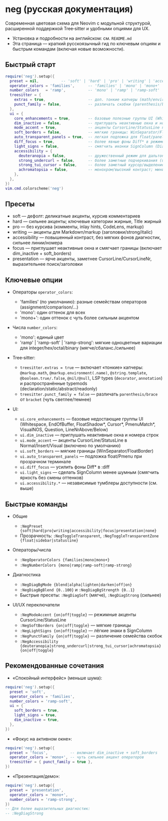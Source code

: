 # neg (русская документация)

Современная цветовая схема для Neovim с модульной структурой, расширенной поддержкой Tree‑sitter и удобными опциями для UX.

- Установка и подробности на английском: см. `README.md`
- Эта страница — краткий русскоязычный гид по ключевым опциям и быстрым командам (включая новые возможности).

## Быстрый старт

```lua
require('neg').setup({
  preset = nil,          -- 'soft' | 'hard' | 'pro' | 'writing' | 'accessibility' | 'focus' | 'presentation'
  operator_colors = 'families',      -- 'families' | 'mono' | 'mono+'
  number_colors   = 'ramp',          -- 'mono' | 'ramp' | 'ramp-soft' | 'ramp-strong'
  treesitter = {
    extras = true,                   -- доп. тонкие капчеры (math/environment, template, true/false, nil/null, decorator/annotation ...)
    punct_family = false,            -- различать скобки (parenthesis/brace) от bracket
  },
  ui = {
    core_enhancements = true,        -- базовые полезные группы UI (Whitespace, EndOfBuffer, PmenuMatch*, FloatShadow*, Cursor*, ...)
    dim_inactive = false,            -- приглушать неактивные окна и номера строк
    mode_accent = true,              -- акценты CursorLine/StatusLine по режимам (Normal/Insert/Visual)
    soft_borders = false,            -- мягкие границы: WinSeparator/FloatBorder ближе к фону
    auto_transparent_panels = true,  -- легкая подложка для float/panel в прозрачном терминале
    diff_focus = true,               -- более явные фоны Diff* в режиме :diff
    light_signs = false,             -- смягчить иконки SignColumn (DiagnosticSign*/GitSigns*) без смены оттенков
    accessibility = {
      deuteranopia = false,          -- дружественный режим для дальтонизма: «добавления» более сине‑голубые
      strong_undercurl = false,      -- более заметные подчеркивания (undercurl/underline) у диагностик
      strong_tui_cursor = false,     -- более заметный курсор/выделение в TUI
      achromatopsia = false,         -- монохром/высокий контраст; минимальная зависимость от оттенков
    },
  },
})
vim.cmd.colorscheme('neg')
```

## Пресеты

- soft — дефолт: деликатные акценты, курсив комментариев
- hard — сильнее акценты; ключевые категории жирные, Title жирный
- pro — без курсива (комменты, inlay hints, CodeLens, markup)
- writing — акценты для Markdown/markup (заголовки/strong/italic)
- accessibility — повышенный контраст, без мягких фонов диагностик, сильнее линии/номера
- focus — приглушает неактивные окна и смягчает границы (включает dim_inactive + soft_borders)
- presentation — ярче акценты, заметнее CursorLine/CursorLineNr, выразительнее поиск/заголовки

## Ключевые опции

- Операторы `operator_colors`:
  - 'families' (по умолчанию): разные семействам операторов (assignment/comparison/…)
  - 'mono': один оттенок для всех
  - 'mono+': один оттенок с чуть более сильным акцентом

- Числа `number_colors`:
  - 'mono': единый цвет
  - 'ramp' | 'ramp-soft' | 'ramp-strong': мягкие одноцветные вариации для integer/hex/octal/binary (мягче/сбаланс./сильнее)

- Tree‑sitter:
  - `treesitter.extras = true` — включает «тонкие» капчеры: `@markup.math`, `@markup.environment(.name)`, `@string.template`, `@boolean.true/.false`, `@nil/@null`, LSP types (`decorator`, `annotation`) и распространённые typemods (declaration/static/abstract/readonly)
  - `treesitter.punct_family = false` — различать `parenthesis/brace` от `bracket` (чуть светлее/темнее)

- UI:
  - `ui.core_enhancements` — базовые недостающие группы UI (Whitespace, EndOfBuffer, FloatShadow*, Cursor*, PmenuMatch*, VisualNOS, Question, LineNrAbove/Below)
  - `ui.dim_inactive` — приглушать неактивные окна и номера строк
  - `ui.mode_accent` — акценты CursorLine/StatusLine в Normal/Insert/Visual (включено по умолчанию)
  - `ui.soft_borders` — мягкие границы (WinSeparator/FloatBorder)
  - `ui.auto_transparent_panels` — подложка float/Pmenu при прозрачном терминале
  - `ui.diff_focus` — усилить фоны Diff* в :diff
  - `ui.light_signs` — сделать SignColumn менее шумным (смягчить яркость без смены оттенков)
  - `ui.accessibility.*` — независимые тумблеры доступности (см. выше)

## Быстрые команды

- Общие
  - `:NegPreset {soft|hard|pro|writing|accessibility|focus|presentation|none}`
  - Прозрачность: `:NegToggleTransparent`, `:NegToggleTransparentZone {float|sidebar|statusline}`

- Операторы/числа
  - `:NegOperatorColors {families|mono|mono+}`
  - `:NegNumberColors {mono|ramp|ramp-soft|ramp-strong}`

- Диагностика
  - `:NegDiagBgMode {blend|alpha|lighten|darken|off|on}`
  - `:NegDiagBgBlend {0..100}` и `:NegDiagBgStrength {0..1}`
  - Быстрые пресеты: `:NegDiagSoft` (мягче), `:NegDiagStrong` (сильнее)

- UI/UX переключатели
  - `:NegModeAccent {on|off|toggle}` — режимные акценты CursorLine/StatusLine
  - `:NegSoftBorders {on|off|toggle}` — мягкие границы
  - `:NegLightSigns {on|off|toggle}` — лёгкие знаки в SignColumn
  - `:NegPunctFamily {on|off|toggle}` — различение семейства скобок
  - `:NegAccessibility {deuteranopia|strong_undercurl|strong_tui_cursor|achromatopsia} {on|off|toggle}`

## Рекомендованные сочетания

- «Спокойный интерфейс» (меньше шума):

```lua
require('neg').setup({
  preset = 'soft',
  operator_colors = 'families',
  number_colors = 'ramp-soft',
  ui = {
    soft_borders = true,
    light_signs = true,
    dim_inactive = true,
  },
})
```

- «Фокус на активном окне»:

```lua
require('neg').setup({
  preset = 'focus',          -- включает dim_inactive + soft_borders
  operator_colors = 'mono+', -- чуть сильнее акцент операторов
  treesitter = { punct_family = true },
})
```

- «Презентация/демо»:

```lua
require('neg').setup({
  preset = 'presentation',
  operator_colors = 'mono+',
  number_colors = 'ramp-strong',
})
-- Для более выразительных диагностик:
-- :NegDiagStrong
```
